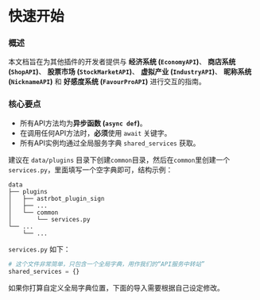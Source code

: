 # 快速开始

### 概述

本文档旨在为其他插件的开发者提供与 **经济系统 (`EconomyAPI`)**、 **商店系统 (`ShopAPI`)**、 **股票市场 (`StockMarketAPI`)**、 **虚拟产业 (`IndustryAPI`)**、 **昵称系统 (`NicknameAPI`)** 和 **好感度系统 (`FavourProAPI`)** 进行交互的指南。

### 核心要点

  * 所有API方法均为**异步函数 (`async def`)**。
  * 在调用任何API方法时，**必须**使用 `await` 关键字。
  * 所有API实例均通过全局服务字典 `shared_services` 获取。
  
建议在 `data/plugins` 目录下创建`common`目录，然后在`common`里创建一个`services.py`，里面填写一个空字典即可，结构示例：
```
data
├── plugins
│   ├── astrbot_plugin_sign
│   ├── ...
│   └── common
│       └── services.py
└── ...
    └── ...

```
`services.py` 如下：
```python
# 这个文件非常简单，只包含一个全局字典，用作我们的“API服务中转站”
shared_services = {}
```
如果你打算自定义全局字典位置，下面的导入需要根据自己设定修改。